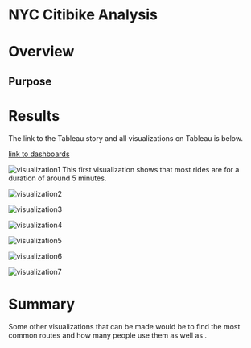 # NYC Citibike Analysis

# Overview
## Purpose


# Results

The link to the Tableau story and all visualizations on Tableau is below.

[link to dashboards](https://public.tableau.com/shared/TKG7GPZ39?:display_count=n&:origin=viz_share_link)


![visualization1](resources/NYCCitibikeAnalysis.png)
This first visualization shows that most rides are for a duration of around 5 minutes.

![visualization2](resources/NYCCitibikeAnalysis2.png)


![visualization3](resources/NYCCitibikeAnalysis3.png)


![visualization4](resources/NYCCitibikeAnalysis4.png)


![visualization5](resources/NYCCitibikeAnalysis5.png)


![visualization6](resources/NYCCitibikeAnalysis6.png)


![visualization7](resources/NYCCitibikeAnalysis7.png)


# Summary

Some other visualizations that can be made would be to find the most common routes and how many people use them as well as .
